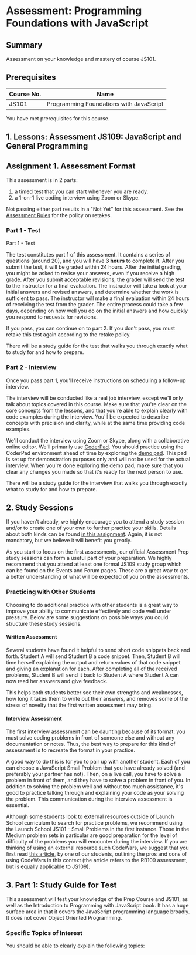 # Assessment: Programming Foundations with JavaScript

## Summary

Assessment on your knowledge and mastery of course JS101.

## Prerequisites

Course No.  | Name
------------|-----
JS101  | Programming Foundations with JavaScript

You have met prerequisites for this course.

## 1. Lessons: Assessment JS109: JavaScript and General Programming

## Assignment 1. Assessment Format

This assessment is in 2 parts:

1. a timed test that you can start whenever you are ready.
2. a 1-on-1 live coding interview using Zoom or Skype.

Not passing either part results in a "Not Yet" for this assessment. See the [Assessment Rules](https://launchschool.com/gists/99b650e4) for the policy on retakes.

### Part 1 - Test

Part 1 - Test

The test constitutes part 1 of this assessment. It contains a series of questions (around 20), and you will have **3 hours** to complete it. After you submit the test, it will be graded within 24 hours. After the initial grading, you might be asked to revise your answers, even if you receive a high grade. After you submit acceptable revisions, the grader will send the test to the instructor for a final evaluation. The instructor will take a look at your initial answers and revised answers, and determine whether the work is sufficient to pass. The instructor will make a final evaluation within 24 hours of receiving the test from the grader. The entire process could take a few days, depending on how well you do on the initial answers and how quickly you respond to requests for revisions.

If you pass, you can continue on to part 2. If you don't pass, you must retake this test again according to the retake policy.

There will be a study guide for the test that walks you through exactly what to study for and how to prepare.

### Part 2 - Interview

Once you pass part 1, you'll receive instructions on scheduling a follow-up interview.

The interview will be conducted like a real job interview, except we'll only talk about topics covered in this course. Make sure that you're clear on the core concepts from the lessons, and that you're able to explain clearly with code examples during the interview. You'll be expected to describe concepts with precision and clarity, while at the same time providing code examples.

We'll conduct the interview using Zoom or Skype, along with a collaborative online editor. We'll primarily use [CoderPad](https://coderpad.io/). You should practice using the CoderPad environment ahead of time by exploring the [demo pad](https://app.coderpad.io/JEYFF66M). This pad is set up for demonstration purposes only and will not be used for the actual interview. When you're done exploring the demo pad, make sure that you clear any changes you made so that it's ready for the next person to use.

There will be a study guide for the interview that walks you through exactly what to study for and how to prepare.

## 2. Study Sessions

If you haven't already, we highly encourage you to attend a study session and/or to create one of your own to further practice your skills. Details about both kinds can be found [in this assignment](https://launchschool.com/lessons/c5707865/assignments/832cfd62). Again, it is not mandatory, but we believe it will benefit you greatly.

As you start to focus on the first assessments, our official Assessment Prep study sessions can form a useful part of your preparation. We highly recommend that you attend at least one formal JS109 study group which can be found on the Events and Forum pages. These are a great way to get a better understanding of what will be expected of you on the assessments.

### Practicing with Other Students

Choosing to do additional practice with other students is a great way to improve your ability to communicate effectively and code well under pressure. Below are some suggestions on possible ways you could structure these study sessions.

#### Written Assessment

Several students have found it helpful to send short code snippets back and forth. Student A will send Student B a code snippet. Then, Student B will time herself explaining the output and return values of that code snippet and giving an explanation for each. After completing all of the received problems, Student B will send it back to Student A where Student A can now read her answers and give feedback.

This helps both students better see their own strengths and weaknesses, how long it takes them to write out their answers, and removes some of the stress of novelty that the first written assessment may bring.

#### Interview Assessment

The first interview assessment can be daunting because of its format: you must solve coding problems in front of someone else and without any documentation or notes. Thus, the best way to prepare for this kind of assessment is to recreate the format in your practice.

A good way to do this is for you to pair up with another student. Each of you can choose a JavaScript Small Problem that you have already solved (and preferably your partner has not). Then, on a live call, you have to solve a problem in front of them, and they have to solve a problem in front of you. In addition to solving the problem well and without too much assistance, it's good to practice talking through and explaining your code as your solving the problem. This communication during the interview assessment is essential.

Although some students look to external resources outside of Launch School curriculum to search for practice problems, we recommend using the Launch School JS101 - Small Problems in the first instance. Those in the Medium problem sets in particular are good preparation for the level of difficulty of the problems you will encounter during the interview. If you are thinking of using an external resource such CodeWars, we suggest that you first read [this article](https://medium.com/launch-school/the-pros-cons-of-codewars-for-ls-assessments-36167a8141cf), by one of our students, outlining the pros and cons of using CodeWars in this context (the article refers to the RB109 assessment, but is equally applicable to JS109).

## 3. Part 1: Study Guide for Test

This assessment will test your knowledge of the Prep Course and JS101, as well as the Introduction to Programming with JavaScript book. It has a huge surface area in that it covers the JavaScript programming language broadly. It does not cover Object Oriented Programming.

### Specific Topics of Interest

You should be able to clearly explain the following topics:
